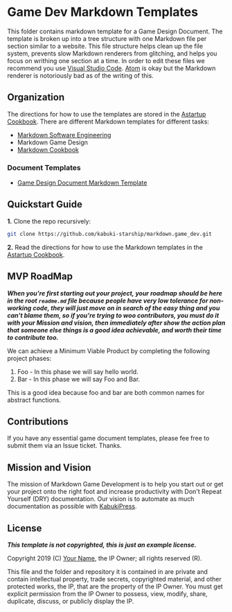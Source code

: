 # Game Dev Markdown Templates

This folder contains markdown template for a Game Design Document. The template is broken up into a tree structure with one Markdown file per section similar to a website. This file structure helps clean up the file system, prevents slow Markdown renderers from glitching, and helps you focus on writhing one section at a time. In order to edit these files we recommend you use [Visual Studio Code](https://code.visualstudio.com/). [Atom](https://atom.io/) is okay but the Markdown renderer is notoriously bad as of the writing of this.

## Organization

  The directions for how to use the templates are stored in the [Astartup Cookbook](https://github.com/kabuki-starship/astartup.cookbook/doc/markdown_templates/readme.md). There are different Markdown templates for different tasks:

* [Markdown Software Engineering](https://github.com/kabuki-starship/markdown.software_engineering)
* Markdown Game Design
* [Markdown Cookbook](https://github.com/kabuki-starship/markdown.cookbook)

### Document Templates

* [Game Design Document Markdown Template](./gdd/readme.md)

## Quickstart Guide

**1.** Clone the repo recursively:

```BASH
git clone https://github.com/kabuki-starship/markdown.game_dev.git
```

**2.** Read the directions for how to use the Markdown templates in the [Astartup Cookbook](https://github.com/kabuki-starship/astartup.cookbook/doc/markdown_templates/readme.md).

## MVP RoadMap

***When you're first starting out your project, your roadmap should be here in the root `readme.md` file because people have very low tolerance for non-working code, they will just move on in search of the easy thing and you can't blame them, so if you're trying to woo contributors, you must do it with your Mission and vision, then immediately after show the action plan that someone else things is a good idea achievable, and worth their time to contribute too.***

We can achieve a Minimum Viable Product by completing the following project phases:

1. Foo - In this phase we will say hello world.
1. Bar - In this phase we will say Foo and Bar.

This is a good idea because foo and bar are both common names for abstract functions.

## Contributions

If you have any essential game document templates, please fee free to submit them via an Issue ticket. Thanks.

## Mission and Vision

The mission of Markdown Game Development is to help you start out or get your project onto the right foot and increase productivity with Don't Repeat Yourself (DRY) documentation. Our vision is to automate as much documentation as possible with [KabukiPress](https://github.com/kabuki-starship/kabukipress).

## License

***This template is not copyrighted, this is just an example license.***

Copyright 2019 (C) [Your Name](https://your-name.github.io), the IP Owner; all rights reserved (R).

This file and the folder and repository it is contained in are private and contain intellectual property, trade secrets, copyrighted material, and other protected works, the IP, that are the property of the IP Owner. You must get explicit permission from the IP Owner to possess, view, modify, share, duplicate, discuss, or publicly display the IP.
